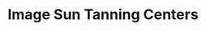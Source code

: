 ---
title: "Image Sun Tanning Centers"
url: /crown-point/image-sun-tanning-centers/
shop: beauty
---